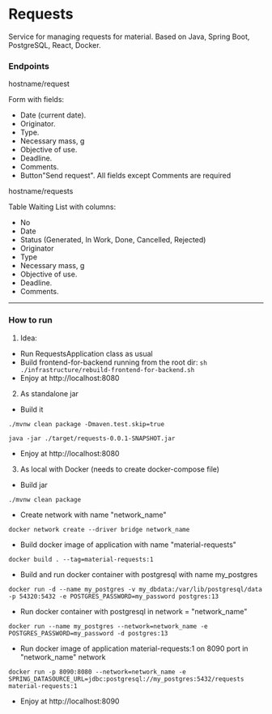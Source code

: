 # Requests
Service for managing requests for material. Based on Java, Spring Boot, PostgreSQL, React, Docker.

### Endpoints

hostname/request

Form with fields:
- Date (current date).
- Originator.
- Type.
- Necessary mass, g
- Objective of use.
- Deadline.
- Comments.
- Button"Send request".
All fields except Comments are required


hostname/requests

Table Waiting List with columns:
- No
- Date
- Status (Generated, In Work, Done, Cancelled, Rejected)
- Originator
- Type
- Necessary mass, g
- Objective of use.
- Deadline.
- Comments.

----------------------------------
### How to run

1. Idea:

* Run RequestsApplication class as usual
* Build frontend-for-backend running from the root dir: `sh ./infrastructure/rebuild-frontend-for-backend.sh`
* Enjoy at http://localhost:8080

2. As standalone jar

* Build it
```shell
./mvnw clean package -Dmaven.test.skip=true

java -jar ./target/requests-0.0.1-SNAPSHOT.jar
```

* Enjoy at http://localhost:8080

3. As local with Docker (needs to create docker-compose file)

* Build jar

```shell
./mvnw clean package
```

* Create network with name "network_name"
```shell
docker network create --driver bridge network_name
```

* Build docker image of application with name "material-requests"
```shell
docker build . --tag=material-requests:1
```

* Build and run docker container with postgresql with name my_postgres
```shell
docker run -d --name my_postgres -v my_dbdata:/var/lib/postgresql/data -p 54320:5432 -e POSTGRES_PASSWORD=my_password postgres:13
```

* Run docker container with postgresql in network = "network_name"

```shell
docker run --name my_postgres --network=network_name -e POSTGRES_PASSWORD=my_password -d postgres:13
```

* Run docker image of application material-requests:1 on 8090 port in "network_name" network
```shell
docker run -p 8090:8080 --network=network_name -e SPRING_DATASOURCE_URL=jdbc:postgresql://my_postgres:5432/requests material-requests:1
```
* Enjoy at http://localhost:8090

